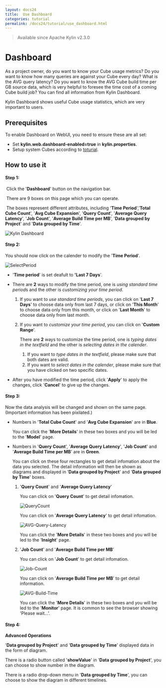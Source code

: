 ```yaml
---
layout: docs24
title:  Use Dashboard
categories: tutorial
permalink: /docs24/tutorial/use_dashboard.html
---
```


> Available since Apache Kylin v2.3.0

# Dashboard

As a project owner, do you want to know your Cube usage metrics? Do you want to know how many queries are against your Cube every day? What is the AVG query latency? Do you want to know the AVG Cube build time per GB source data, which is very helpful to foresee the time cost of a coming Cube build job? You can find all information from Kylin Dashboard. 

Kylin Dashboard shows useful Cube usage statistics, which are very important to users.

## Prerequisites

To enable Dashboard on WebUI, you need to ensure these are all set:
* Set **kylin.web.dashboard-enabled=true** in **kylin.properties**.
* Setup system Cubes according to [toturial](setup_systemcube.html).

## How to use it

#### Step 1:

​	Click the '**Dashboard**' button on the navigation bar.

​	There are 9 boxes on this page which you can operate.

​	The boxes represent different attributes, including '**Time Period**','**Total Cube Count**', '**Avg Cube Expansion**', '**Query Count**', '**Average Query Latency**', '**Job Count**', '**Average Build Time per MB**', '**Data grouped by Project**' and '**Data grouped by Time**'. 

![Kylin Dashboard](/images/Dashboard/QueryCount.jpg)

#### Step 2:

You should now click on the calender to modify the '**Time Period**'.

![SelectPeriod](/images/Dashboard/SelectPeriod.png)

- '**Time period**' is set deafult to **'Last 7 Days**'.

- There are **2** ways to modify the time period, one is *using standard time period*s and the other is *customizing your time period*.

  1. If you want to *use standard time periods*, you can click on '**Last 7 Days**' to choose data only from last 7 days, or click on '**This Month**' to choose data only from this month, or click on '**Last Month**' to choose data only from last month. 

  2. If you want to *customize your time period*, you can click on '**Custom Range**'.

     There are **2** ways to customize the time period, one is *typing dates in the textfield* and the other is *selecting dates in the calender*.

     1. If you want to *type dates in the textfield*, please make sure that both dates are valid.
     2. If you want to *select dates in the calender*, please make sure that you have clicked on two specific dates.

- After you have modified the time period, click '**Apply**' to apply the changes, click '**Cancel**' to give up the changes.

#### Step 3:

Now the data analysis will be changed and shown on the same page. (Important information has been pixilated.)

- Numbers in '**Total Cube Count**' and '**Avg Cube Expansion**' are in **Blue**.

  You can click the '**More Details**' in these two boxes and you will be led to the '**Model**' page. 

- Numbers in '**Query Count**', '**Average Query Latency**', '**Job Count**' and '**Average Build Time per MB**' are in **Green**.

  You can click on these four rectangles to get detail infomation about the data you selected. The detail information will then be shown as diagrams and displayed in '**Data grouped by Project**' and '**Data grouped by Time**' boxes.

  1. '**Query Count**' and '**Average Query Latency**'

     You can click on '**Query Count**' to get detail infomation. 

     ![QueryCount](/images/Dashboard/QueryCount.jpg)

     You can click on '**Average Query Latency**' to get detail infomation. 

     ![AVG-Query-Latency](/images/Dashboard/AVGQueryLatency.jpg)

     You can click the '**More Details**' in these two boxes and you will be led to the '**Insight**' page. 

  2. '**Job Count**' and '**Average Build Time per MB**'

     You can click on '**Job Count**' to get detail infomation. 

     ![Job-Count](/images/Dashboard/JobCount.jpg)

     You can click on '**Average Build Time per MB**' to get detail information. 

     ![AVG-Build-Time](/images/Dashboard/AVGBuildTimePerMB.jpg)

     You can click the '**More Details**' in these two boxes and you will be led to the '**Monitor**' page. It is common to see the browser showing 'Please wait...'.

#### Step 4:

**Advanced Operations**

'**Data grouped by Project**' and '**Data grouped by Time**' displayed data in the form of diagram.

There is a radio button called '**showValue**' in '**Data grouped by Project**', you can choose to show number in the diagram.

There is a radio drop-down menu in '**Data grouped by Time**', you can choose to show the diagram in different timelines.
